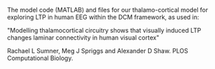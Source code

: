 The model code (MATLAB) and files for our thalamo-cortical model for exploring LTP in human EEG within the DCM framework, as used in:

"Modelling thalamocortical circuitry shows that visually induced LTP changes laminar connectivity in human visual cortex"

Rachael L Sumner, Meg J Spriggs and Alexander D Shaw. PLOS Computational Biology.

